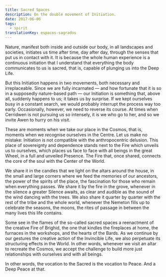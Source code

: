 ```yaml
---
title: Sacred Spaces
description: On the double movement of Initiation.
date: 2017-06-06
tags:
  - spirit
translationKey: espacos-sagrados
---
```


Nature, manifest both inside and outside our body, in all landscapes and societies, initiates us time after time, day after day, through the senses that put us in contact with it. It is because the whole human experience is a continuous initiation that I understand that everything the body communicates to us is sacred, that is, capable of plunging us into the Deep Life.

But this Initiation happens in two movements, both necessary and irreplaceable. Since we are fully incarnated — and how fortunate that it is so in a supposedly nature-based path — our Initiation is something that, above all, suddenly happens to us; it takes us by surprise. If we kept ourselves busy in a constant search, we would probably interrupt the process way too early. Occasionally, however, we need to reverse its course. At times when Cerridwen is not pursuing us so intensely, it is we who go to her, and so we invite Awen to hurry on his visit.

These are moments when we take our place in the Cosmos, that is, moments when we *re*cognise ourselves in the Centre. Let us make no mistake: Initiation is not compatible with the anthropocentric delusion. This place of sovereignty and dependence stands next to the Fire which unveils us to ourselves, which places us face to face with all beings in the great Wheel, in a full and unveiled Presence. The Fire that, once shared, connects the core of the soul with the Center of the World.

We share it in the candles that we light on the altars around the house, in the small and large corners where we feed the memories of our ancestors, the power of the spirits of the place, the fascination for those who remain when everything passes. We share it by the fire in the grove, whenever in the silence a greater Silence awaits, as clear and audible as the sound of the wind dancing with the trees. We also share it quarter by quarter with the rest of the tribe and the whole world, whenever the Nemeton fills up to celebrate the seasons, the moons, the rites of passage in between the many lives this life contains.

Some see in the flames of the so-called sacred spaces a reenactment of the creative Fire of Brighid, the one that kindles the fireplaces at home, the furnaces in the workshops, and the hearts of the Bards. As we continue by our gestures the creative action of the Invincible Life, we also perpetuate its structuring effects in the World. In other words, whenever we visit an altar to recreate the Cosmos, we accept the challenge to build more just relationships with ourselves and with all beings.

In other words, the vocation to the Sacred is the vocation to Peace. And a Deep Peace at that.
